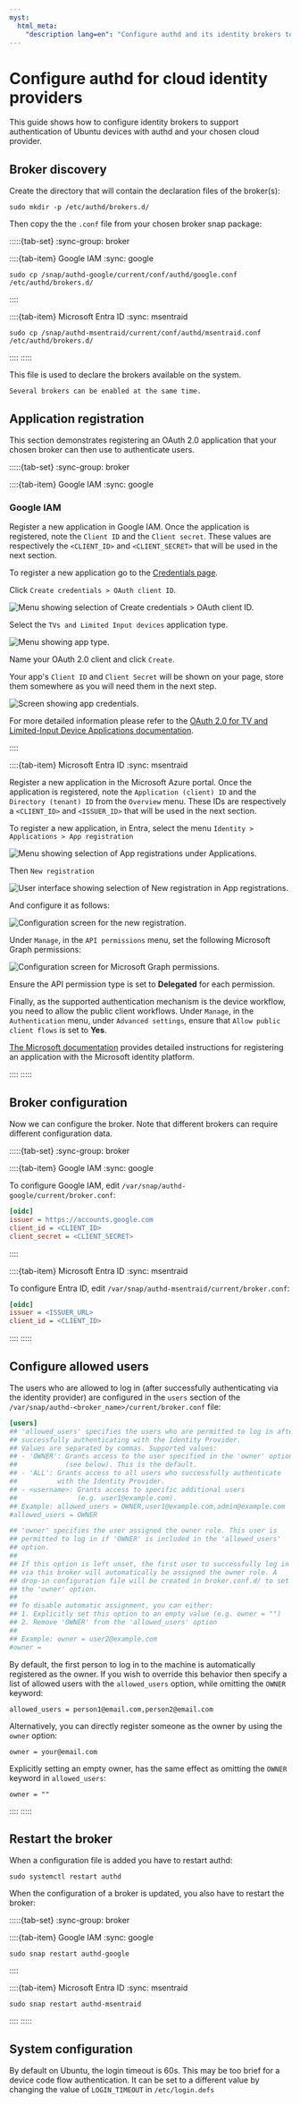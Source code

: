```yaml
---
myst:
  html_meta:
    "description lang=en": "Configure authd and its identity brokers to enable authentication of Ubuntu devices with multiple cloud identity providers, including Google IAM and Microsoft Entra ID."
---
```


# Configure authd for cloud identity providers

This guide shows how to configure identity brokers to support authentication of
Ubuntu devices with authd and your chosen cloud provider.

## Broker discovery

Create the directory that will contain the declaration files of the broker(s):

```shell
sudo mkdir -p /etc/authd/brokers.d/
```

Then copy the the `.conf` file from your chosen broker snap package:

:::::{tab-set}
:sync-group: broker

::::{tab-item} Google IAM
:sync: google

```shell
sudo cp /snap/authd-google/current/conf/authd/google.conf /etc/authd/brokers.d/
```

::::

::::{tab-item} Microsoft Entra ID
:sync: msentraid

```shell
sudo cp /snap/authd-msentraid/current/conf/authd/msentraid.conf /etc/authd/brokers.d/
```

::::
:::::

This file is used to declare the brokers available on the system. 

```{note}
Several brokers can be enabled at the same time.
```

## Application registration

This section demonstrates registering an OAuth 2.0 application that your chosen
broker can then use to authenticate users.

:::::{tab-set}
:sync-group: broker

::::{tab-item} Google IAM
:sync: google

### Google IAM

Register a new application in Google IAM. Once the application is registered, note the `Client ID` and the `Client secret`. These values are respectively the `<CLIENT_ID>` and `<CLIENT_SECRET>` that will be used in the next section.

To register a new application go to the [Credentials page](https://console.cloud.google.com/apis/credentials).

Click `Create credentials > OAuth client ID`.

![Menu showing selection of Create credentials > OAuth client ID.](../assets/google-app-registration.png)

Select the `TVs and Limited Input devices` application type.

![Menu showing app type.](../assets/google-choose-app-type.png)

Name your OAuth 2.0 client and click `Create`.

Your app's `Client ID` and `Client Secret` will be shown on your page, store them somewhere as you will need them in the next step.

![Screen showing app credentials.](../assets/google-app-credentials.png)

For more detailed information please refer to the [OAuth 2.0 for TV and Limited-Input Device Applications documentation](https://developers.google.com/identity/protocols/oauth2/limited-input-device).


::::

::::{tab-item} Microsoft Entra ID
:sync: msentraid

Register a new application in the Microsoft Azure portal. Once the application is registered, note the `Application (client) ID` and the `Directory (tenant) ID` from the `Overview` menu. These IDs are respectively a `<CLIENT_ID>` and `<ISSUER_ID>` that will be used in the next section.

To register a new application, in Entra, select the menu `Identity > Applications > App registration`

![Menu showing selection of App registrations under Applications.](../assets/app-registration.png)

Then `New registration`

![User interface showing selection of New registration in App registrations.](../assets/new-registration.png)

And configure it as follows:

![Configuration screen for the new registration.](../assets/configure-registration.png)

Under `Manage`, in the `API permissions` menu, set the following Microsoft Graph permissions:

![Configuration screen for Microsoft Graph permissions.](../assets/graph-permissions.png)

Ensure the API permission type is set to **Delegated** for each permission.

Finally, as the supported authentication mechanism is the device workflow, you need to allow the public client workflows. Under `Manage`, in the `Authentication` menu, under `Advanced settings`, ensure that `Allow public client flows` is set to **Yes**.

[The Microsoft documentation](https://learn.microsoft.com/en-us/entra/identity-platform/quickstart-register-app) provides detailed instructions for registering an application with the Microsoft identity platform.

::::
:::::


## Broker configuration

Now we can configure the broker. Note that different brokers can require different configuration data.

:::::{tab-set}
:sync-group: broker

::::{tab-item} Google IAM
:sync: google

To configure Google IAM, edit  `/var/snap/authd-google/current/broker.conf`:

```ini
[oidc]
issuer = https://accounts.google.com
client_id = <CLIENT_ID>
client_secret = <CLIENT_SECRET>
```

::::

::::{tab-item} Microsoft Entra ID
:sync: msentraid

To configure Entra ID, edit  `/var/snap/authd-msentraid/current/broker.conf`:

```ini
[oidc]
issuer = <ISSUER_URL>
client_id = <CLIENT_ID>
```

::::
:::::

## Configure allowed users

The users who are allowed to log in (after successfully authenticating via the
identity provider) are configured in the `users` section of the
`/var/snap/authd-<broker_name>/current/broker.conf` file:

```ini
[users]
## 'allowed_users' specifies the users who are permitted to log in after
## successfully authenticating with the Identity Provider.
## Values are separated by commas. Supported values:
## - 'OWNER': Grants access to the user specified in the 'owner' option
##            (see below). This is the default.
## - 'ALL': Grants access to all users who successfully authenticate
##          with the Identity Provider.
## - <username>: Grants access to specific additional users
##               (e.g. user1@example.com).
## Example: allowed_users = OWNER,user1@example.com,admin@example.com
#allowed_users = OWNER

## 'owner' specifies the user assigned the owner role. This user is
## permitted to log in if 'OWNER' is included in the 'allowed_users'
## option.
##
## If this option is left unset, the first user to successfully log in
## via this broker will automatically be assigned the owner role. A
## drop-in configuration file will be created in broker.conf.d/ to set
## the 'owner' option.
##
## To disable automatic assignment, you can either:
## 1. Explicitly set this option to an empty value (e.g. owner = "")
## 2. Remove 'OWNER' from the 'allowed_users' option
##
## Example: owner = user2@example.com
#owner =
```

By default, the first person to log in to the machine is automatically registered
as the owner. If you wish to override this behavior then specify a list of allowed
users with the `allowed_users` option, while omitting the `OWNER` keyword:

```text
allowed_users = person1@email.com,person2@email.com
```

Alternatively, you can directly register someone as the owner by using the `owner`
option:

```text
owner = your@email.com
```

Explicitly setting an empty owner, has the same effect as omitting the `OWNER` keyword
in `allowed_users`:

```text
owner = ""
```

::::
:::::

## Restart the broker

When a configuration file is added you have to restart authd:

```shell
sudo systemctl restart authd
```

When the configuration of a broker is updated, you also have to restart the broker:

:::::{tab-set}
:sync-group: broker

::::{tab-item} Google IAM
:sync: google

```shell
sudo snap restart authd-google
```

::::

::::{tab-item} Microsoft Entra ID
:sync: msentraid

```shell
sudo snap restart authd-msentraid
```

::::
:::::

## System configuration

By default on Ubuntu, the login timeout is 60s. This may be too brief for a device code flow authentication. It can be set to a different value by changing the value of `LOGIN_TIMEOUT` in `/etc/login.defs`
